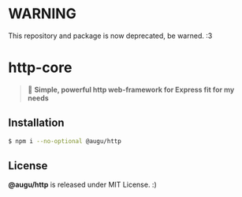 # WARNING
This repository and package is now deprecated, be warned. :3

# http-core
> 🧶 **Simple, powerful http web-framework for Express fit for my needs**

## Installation
```sh
$ npm i --no-optional @augu/http
```

## License
**@augu/http** is released under MIT License. :)

